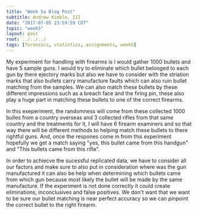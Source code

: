 ```yaml
---
title: "Week 5a Blog Post"
subtitle: Andrew Kimble, III
date: "2017-07-05 23:59:59 CDT"
topic: "week5"
layout: post
root: ../../../
tags: [forensics, statistics, assignments, week5]
---
```

 
My experiment for handling with firearms is I would gather 1000 bullets and have 5 sample guns. I would try to eliminate which bullet belonged to each gun by there ejectory marks but also we have to consider with the striation marks that also bullets carry manufacture faults which can also ruin bullet matching from the samples. We can also match these bullets by these different impressions such as a breach face and the firing pin, these also play a huge part in matching these bullets to one of the correct firearms.

In this exeperiment, the randomness will come from these collected 1000 bulles from a country overseas and 3 collected rifles from that same country and the treatments for it, I will have 6 firearm examiners and so that way there will be different methods to helping match these bullets to there rightful guns. And, once the respones come in from this experiment hopefully we get a match saying "yes, this bullet came from this handgun" and "This bullets came from this rifle".

In order to achiecve the sucessful replicated data, we have to consider all our factors and make sure to also put in consideration where was the gun manufactured it can also be help when determining which bullets came from which gun because most likely the bullet will be made by the same manufacture. If the experiment is not done correctly it could create eliminations, inconclusives and false positives. We don't want that we want to be sure our bullet matching is near perfect accuracy so we can pinpoint the correct bullet to the right firearm.



